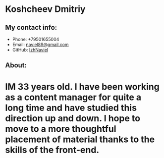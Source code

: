 # Koshcheev Dmitriy

## My contact info:
* Phone: +79501655004
* Email: [naviel89@gmail.com](mailto:naviel89@gmail.com) 
* GitHub: [IzhNaviel](https://github.com/IzhNaviel) 

## About:
IM 33 years old. I have been working as a content manager for quite a long time and have studied this direction up and down. I hope to move to a more thoughtful placement of material thanks to the skills of the front-end.
===
